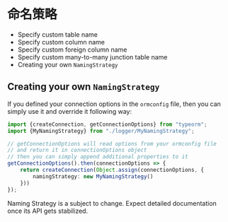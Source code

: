 # 命名策略

* Specify custom table name
* Specify custom column name
* Specify custom foreign column name
* Specify custom many-to-many junction table name
* Creating your own `NamingStrategy`

## Creating your own `NamingStrategy`

If you defined your connection options in the `ormconfig` file,
then you can simply use it and override it following way:

```typescript
import {createConnection, getConnectionOptions} from "typeorm";
import {MyNamingStrategy} from "./logger/MyNamingStrategy";

// getConnectionOptions will read options from your ormconfig file
// and return it in connectionOptions object
// then you can simply append additional properties to it
getConnectionOptions().then(connectionOptions => {
    return createConnection(Object.assign(connectionOptions, {
        namingStrategy: new MyNamingStrategy()
    }))
});
```

Naming Strategy is a subject to change.
Expect detailed documentation once its API gets stabilized.